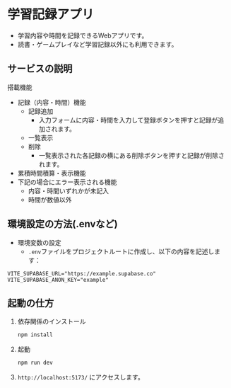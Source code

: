 # 学習記録アプリ

- 学習内容や時間を記録できるWebアプリです。
- 読書・ゲームプレイなど学習記録以外にも利用できます。

## サービスの説明

搭載機能

- 記録（内容・時間）機能
  - 記録追加
    - 入力フォームに内容・時間を入力して登録ボタンを押すと記録が追加されます。
  - 一覧表示
  - 削除
    - 一覧表示された各記録の横にある削除ボタンを押すと記録が削除されます。
- 累積時間積算・表示機能
- 下記の場合にエラー表示される機能
  - 内容・時間いずれかが未記入
  - 時間が数値以外

## 環境設定の方法(.envなど)

- 環境変数の設定
  - `.env`ファイルをプロジェクトルートに作成し、以下の内容を記述します：

```
VITE_SUPABASE_URL="https://example.supabase.co"
VITE_SUPABASE_ANON_KEY="example"
```

## 起動の仕方

1. 依存関係のインストール

   ```sh
   npm install
   ```

2. 起動

   ```sh
   npm run dev
   ```

3. `http://localhost:5173/` にアクセスします。
